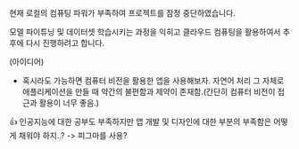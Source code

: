현재 로컬의 컴퓨팅 파워가 부족하여 프로젝트를 잠정 중단하였습니다. 

모델 파이튜닝 및 데이터셋 학습시키는 과정을 익히고 클라우드 컴퓨팅을 활용하여서 추후에 다시 진행하려고 합니다. 

(아이디어)
- 혹시라도 가능하면 컴퓨터 비전을 활용한 앱을 사용해보자. 자연어 처리 그 자체로 애플리케이션을 만들 때 약간의 불편함과 제약이 존재함.(간단히 컴퓨터 비전이 접근과 활용이 너무 좋음.)


👍 인공지능에 대한 공부도 부족하지만 앱 개발 및 디자인에 대한 부분의 부족함은 어떻게 채워야 하지..? -> 피그마를 사용? 
